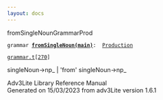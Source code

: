 ```yaml
---
layout: docs
---
```

<span class="title">fromSingleNoun</span><span class="type">GrammarProd</span>

`grammar `**[`fromSingleNoun(main)`](../object/fromSingleNoun(main).html)**` :   `[`Production`](../object/Production.html)

[`grammar.t`](../file/grammar.t.html)`[`[`270`](../source/grammar.t.html#270)`]`

<div class="gramrule">

singleNoun-\>np\_ \| 'from' singleNoun-\>np\_

</div>

<div class="ftr">

Adv3Lite Library Reference Manual  
Generated on 15/03/2023 from adv3Lite version 1.6.1

</div>
